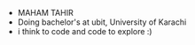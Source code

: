 - MAHAM TAHIR
- Doing bachelor's at ubit, University of Karachi 
- i think to code and code to explore :)


<!---
MahamTahir31/MahamTahir31 is a ✨ special ✨ repository because its `README.md` (this file) appears on your GitHub profile.
You can click the Preview link to take a look at your changes.
--->
